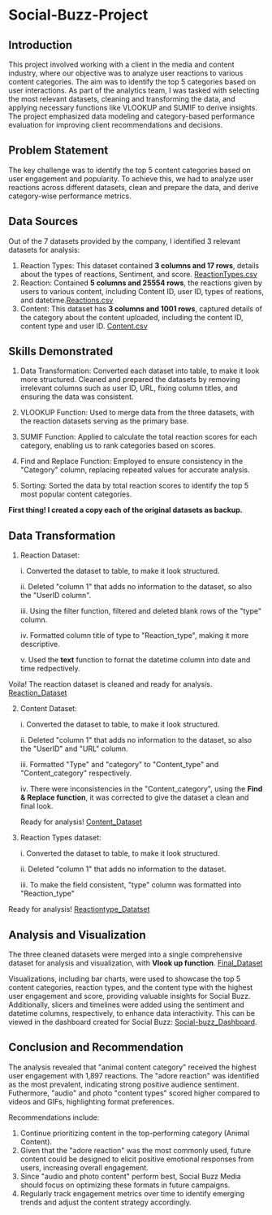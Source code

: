 # Social-Buzz-Project
## Introduction
This project involved working with a client in the media and content industry, where our objective was to analyze user reactions to various content categories. The aim was to identify the top 5 categories based on user interactions. As part of the analytics team, I was tasked with selecting the most relevant datasets, cleaning and transforming the data, and applying necessary functions like VLOOKUP and SUMIF to derive insights. The project emphasized data modeling and category-based performance evaluation for improving client recommendations and decisions.

## Problem Statement
The key challenge was to identify the top 5 content categories based on user engagement and popularity. To achieve this, we had to analyze user reactions across different datasets, clean and prepare the data, and derive category-wise performance metrics.

## Data Sources
 Out of the 7 datasets provided by the company, I identified 3 relevant datasets for analysis:
 1. Reaction Types: This dataset contained **3 columns and 17 rows**, details about the types of reactions, Sentiment, and score. [ReactionTypes.csv](https://github.com/Rikky101/Social-Buzz-Project/blob/main/ReactionTypes%20(1).csv)
 2. Reaction: Contained **5 columns and 25554 rows**, the reactions given by users to various content, including Content ID, user ID, types of reations, and datetime.[Reactions.csv](https://github.com/Rikky101/Social-Buzz-Project/blob/main/Reactions.csv)
 3. Content: This dataset has **3 columns and 1001 rows**, captured details of the category about the content uploaded, including the content ID, content type and user ID. [Content.csv](https://github.com/Rikky101/Social-Buzz-Project/blob/main/Content.csv)

## Skills Demonstrated
1. Data Transformation: Converted each dataset into table, to make it look more structured. Cleaned and prepared the datasets by removing irrelevant columns such as user ID, URL, fixing column titles, and ensuring the data was consistent.

3. VLOOKUP Function: Used to merge data from the three datasets, with the reaction datasets serving as the primary base.
   
4. SUMIF Function: Applied to calculate the total reaction scores for each category, enabling us to rank categories based on scores.

5. Find and Replace Function: Employed to ensure consistency in the "Category" column, replacing repeated values for accurate analysis.

6. Sorting: Sorted the data by total reaction scores to identify the top 5 most popular content categories.

**First thing! I created a copy each of the original datasets as backup.**

## Data Transformation
1. Reaction Dataset:
   
   i. Converted the dataset to table, to make it look structured.
   
   ii. Deleted "column 1" that adds no information to the dataset, so also the "UserID column".
   
   iii. Using the filter function, filtered and deleted blank rows of the "type" column.
   
   iv. Formatted column title of type to "Reaction_type", making it more descriptive.
     
    v. Used the **text** function to fornat the datetime column into date and time redpectively.
   
Voila! The reaction dataset is cleaned and ready for analysis. [Reaction_Dataset](https://github.com/Rikky101/Social-Buzz-Project/blob/main/Reactions_cleaned.xlsx)

2. Content Dataset:
   
   i. Converted the dataset to table, to make it look structured.
   
   ii. Deleted "column 1" that adds no information to the dataset, so also the "UserID" and "URL" column.
   
   iii. Formatted "Type" and "category" to "Content_type" and "Content_category" respectively.
   
   iv. There were inconsistencies in the "Content_category", using the **Find & Replace function**, it was corrected to give the dataset 
       a clean and final look.
   
   Ready for analysis! [Content_Dataset](https://github.com/Rikky101/Social-Buzz-Project/blob/main/Content_cleaned.xlsx)

4. Reaction Types dataset:
   
   i. Converted the dataset to table, to make it look structured.
   
   ii. Deleted "column 1" that adds no information to the dataset.

   iii. To make the field consistent, "type" column was formatted into "Reaction_type"

Ready for analysis! [Reactiontype_Datatset](https://github.com/Rikky101/Social-Buzz-Project/blob/main/ReactionTypes_cleaned.xlsx)
  
## Analysis and Visualization
The three cleaned datasets were merged into a single comprehensive dataset for analysis and visualization, with **Vlook up function**. [Final_Dataset](https://github.com/Rikky101/Social-Buzz-Project/blob/main/Final%20dataset.xlsx)

Visualizations, including bar charts, were used to showcase the top 5 content categories, reaction types, and the content type with the highest user engagement and score, providing valuable insights for Social Buzz. Additionally, slicers and timelines were added using the sentiment and datetime columns, respectively, to enhance data interactivity. This can be viewed in the dashboard created for Social Buzz: [Social-buzz_Dashboard](https://github.com/Rikky101/Social-Buzz-Project/blob/main/Social%20buzz.pbix). 


## Conclusion and Recommendation
 The analysis revealed that "animal content category" received the highest user engagement with 1,897 reactions. The "adore reaction" was identified as the most prevalent, indicating strong positive audience sentiment. Futhermore, "audio" and photo "content types" scored higher compared to videos and GIFs, highlighting format preferences. 
 
Recommendations include:
 1. Continue prioritizing content in the top-performing category (Animal Content).
 2. Given that the "adore reaction" was the most commonly used, future content could be designed to elicit positive emotional responses from users, increasing overall engagement.
 3. Since "audio and photo content" perform best, Social Buzz Media should focus on optimizing these formats in future campaigns.
 4. Regularly track engagement metrics over time to identify emerging trends and adjust the content strategy accordingly.



